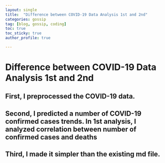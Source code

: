 ```yaml
---
layout: single
title:  "Difference between COVID-19 Data Analysis 1st and 2nd"
categories: gossip
tag: [blog, gossip, coding]
toc: true
toc_sticky: true
author_profile: true

---
```


# Difference between COVID-19 Data Analysis 1st and 2nd
## First, I preprocessed the COVID-19 data.
## Second, I predicted a number of COVID-19 confirmed cases trends. In 1st analysis, I analyzed correlation between number of confirmed cases and deaths
## Third, I made it simpler than the existing md file.